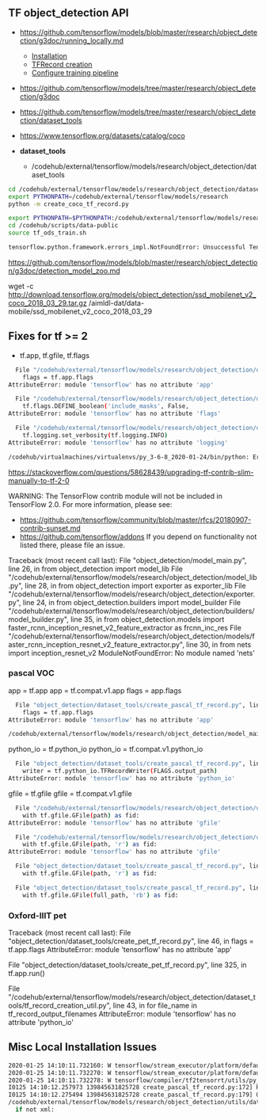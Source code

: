 
## TF object_detection API

* https://github.com/tensorflow/models/blob/master/research/object_detection/g3doc/running_locally.md
  * [Installation](https://github.com/tensorflow/models/blob/master/research/object_detection/g3doc/installation.md)
  * [TFRecord creation](https://github.com/tensorflow/models/blob/master/research/object_detection/g3doc/preparing_inputs.md)
  * [Configure training pipeline](https://github.com/tensorflow/models/blob/master/research/object_detection/g3doc/configuring_jobs.md)
* https://github.com/tensorflow/models/tree/master/research/object_detection/g3doc
* https://github.com/tensorflow/models/tree/master/research/object_detection/dataset_tools
* https://www.tensorflow.org/datasets/catalog/coco


* **dataset_tools**
  * /codehub/external/tensorflow/models/research/object_detection/dataset_tools

```bash
cd /codehub/external/tensorflow/models/research/object_detection/dataset_tools
export PYTHONPATH=/codehub/external/tensorflow/models/research
python -m create_coco_tf_record.py

export PYTHONPATH=$PYTHONPATH:/codehub/external/tensorflow/models/research/slim
cd /codehub/scripts/data-public
source tf_ods_train.sh
```


```bash
tensorflow.python.framework.errors_impl.NotFoundError: Unsuccessful TensorSliceReader constructor: Failed to find any matching files for /aimldl-dat/logs/tf_ods/ssd_mobilenet_v2_coco/model.ckpt
```

https://github.com/tensorflow/models/blob/master/research/object_detection/g3doc/detection_model_zoo.md


wget -c http://download.tensorflow.org/models/object_detection/ssd_mobilenet_v2_coco_2018_03_29.tar.gz
/aimldl-dat/data-mobile/ssd_mobilenet_v2_coco_2018_03_29

## Fixes for tf >= 2

* tf.app, tf.gfile, tf.flags
```bash
  File "/codehub/external/tensorflow/models/research/object_detection/dataset_tools/create_coco_tf_record.py", line 50, in <module>
    flags = tf.app.flags
AttributeError: module 'tensorflow' has no attribute 'app'

  File "/codehub/external/tensorflow/models/research/object_detection/dataset_tools/create_coco_tf_record.py", line 52, in <module>
    tf.flags.DEFINE_boolean('include_masks', False,
AttributeError: module 'tensorflow' has no attribute 'flags'

  File "/codehub/external/tensorflow/models/research/object_detection/dataset_tools/create_coco_tf_record.py", line 71, in <module>
    tf.logging.set_verbosity(tf.logging.INFO)
AttributeError: module 'tensorflow' has no attribute 'logging'

/codehub/virtualmachines/virtualenvs/py_3-6-8_2020-01-24/bin/python: Error while finding module specification for 'create_coco_tf_record.py' (AttributeError: module 'create_coco_tf_record' has no attribute '__path__')

```

https://stackoverflow.com/questions/58628439/upgrading-tf-contrib-slim-manually-to-tf-2-0


WARNING: The TensorFlow contrib module will not be included in TensorFlow 2.0.
For more information, please see:
  * https://github.com/tensorflow/community/blob/master/rfcs/20180907-contrib-sunset.md
  * https://github.com/tensorflow/addons
If you depend on functionality not listed there, please file an issue.

Traceback (most recent call last):
  File "object_detection/model_main.py", line 26, in <module>
    from object_detection import model_lib
  File "/codehub/external/tensorflow/models/research/object_detection/model_lib.py", line 28, in <module>
    from object_detection import exporter as exporter_lib
  File "/codehub/external/tensorflow/models/research/object_detection/exporter.py", line 24, in <module>
    from object_detection.builders import model_builder
  File "/codehub/external/tensorflow/models/research/object_detection/builders/model_builder.py", line 35, in <module>
    from object_detection.models import faster_rcnn_inception_resnet_v2_feature_extractor as frcnn_inc_res
  File "/codehub/external/tensorflow/models/research/object_detection/models/faster_rcnn_inception_resnet_v2_feature_extractor.py", line 30, in <module>
    from nets import inception_resnet_v2
ModuleNotFoundError: No module named 'nets'




### pascal VOC

app = tf.app
app = tf.compat.v1.app
flags = app.flags

```bash
  File "object_detection/dataset_tools/create_pascal_tf_record.py", line 41, in <module>
    flags = tf.app.flags
AttributeError: module 'tensorflow' has no attribute 'app'

/codehub/external/tensorflow/models/research/object_detection/model_main.py
```

python_io = tf.python_io
python_io = tf.compat.v1.python_io
```bash
  File "object_detection/dataset_tools/create_pascal_tf_record.py", line 162, in main
    writer = tf.python_io.TFRecordWriter(FLAGS.output_path)
AttributeError: module 'tensorflow' has no attribute 'python_io'
```

gfile = tf.gfile
gfile = tf.compat.v1.gfile
```bash
  File "/codehub/external/tensorflow/models/research/object_detection/utils/dataset_util.py", line 62, in read_examples_list
    with tf.gfile.GFile(path) as fid:
AttributeError: module 'tensorflow' has no attribute 'gfile'

  File "/codehub/external/tensorflow/models/research/object_detection/utils/label_map_util.py", line 138, in load_labelmap
    with tf.gfile.GFile(path, 'r') as fid:
AttributeError: module 'tensorflow' has no attribute 'gfile'

  File "object_detection/dataset_tools/create_pascal_tf_record.py", line 179, in main
    with tf.gfile.GFile(path, 'r') as fid:

  File "object_detection/dataset_tools/create_pascal_tf_record.py", line 91, in dict_to_tf_example
    with tf.gfile.GFile(full_path, 'rb') as fid:
```



### Oxford-IIIT pet

Traceback (most recent call last):
  File "object_detection/dataset_tools/create_pet_tf_record.py", line 46, in <module>
    flags = tf.app.flags
AttributeError: module 'tensorflow' has no attribute 'app'

  File "object_detection/dataset_tools/create_pet_tf_record.py", line 325, in <module>
    tf.app.run()

  File "/codehub/external/tensorflow/models/research/object_detection/dataset_tools/tf_record_creation_util.py", line 43, in <listcomp>
    for file_name in tf_record_output_filenames
AttributeError: module 'tensorflow' has no attribute 'python_io'


## Misc Local Installation Issues

```bash
2020-01-25 14:10:11.732160: W tensorflow/stream_executor/platform/default/dso_loader.cc:55] Could not load dynamic library 'libnvinfer.so.6'; dlerror: libnvinfer.so.6: cannot open shared object file: No such file or directory; LD_LIBRARY_PATH: /usr/local/lib:/usr/lib/x86_64-linux-gnu::/usr/lib/jvm/java-8-openjdk-amd64/jre/lib/amd64/server:/usr/local/cuda/lib64
2020-01-25 14:10:11.732270: W tensorflow/stream_executor/platform/default/dso_loader.cc:55] Could not load dynamic library 'libnvinfer_plugin.so.6'; dlerror: libnvinfer_plugin.so.6: cannot open shared object file: No such file or directory; LD_LIBRARY_PATH: /usr/local/lib:/usr/lib/x86_64-linux-gnu::/usr/lib/jvm/java-8-openjdk-amd64/jre/lib/amd64/server:/usr/local/cuda/lib64
2020-01-25 14:10:11.732278: W tensorflow/compiler/tf2tensorrt/utils/py_utils.cc:30] Cannot dlopen some TensorRT libraries. If you would like to use Nvidia GPU with TensorRT, please make sure the missing libraries mentioned above are installed properly.
I0125 14:10:12.257973 139845631825728 create_pascal_tf_record.py:172] Reading from PASCAL VOC2012 dataset.
I0125 14:10:12.275494 139845631825728 create_pascal_tf_record.py:179] On image 0 of 5823
/codehub/external/tensorflow/models/research/object_detection/utils/dataset_util.py:81: FutureWarning: The behavior of this method will change in future versions. Use specific 'len(elem)' or 'elem is not None' test instead.
  if not xml:
```